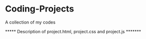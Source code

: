 # Coding-Projects
A collection of my codes

***** Description of project.html, project.css and project.js *******

